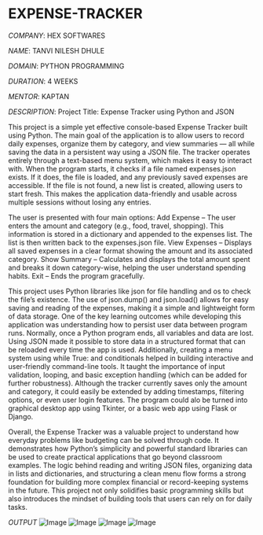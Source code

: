 # EXPENSE-TRACKER

*COMPANY*: HEX SOFTWARES

*NAME*: TANVI NILESH DHULE

*DOMAIN*: PYTHON PROGRAMMING

*DURATION*: 4 WEEKS

*MENTOR*: KAPTAN

*DESCRIPTION*:
Project Title: Expense Tracker using Python and JSON

This project is a simple yet effective console-based Expense Tracker built using Python. The main goal of the application is to allow users to record daily expenses, organize them by category, and view summaries — all while saving the data in a persistent way using a JSON file.
The tracker operates entirely through a text-based menu system, which makes it easy to interact with. When the program starts, it checks if a file named expenses.json exists. If it does, the file is loaded, and any previously saved expenses are accessible. If the file is not found, a new list is created, allowing users to start fresh. This makes the application data-friendly and usable across multiple sessions without losing any entries.

The user is presented with four main options:
Add Expense – The user enters the amount and category (e.g., food, travel, shopping). This information is stored in a dictionary and appended to the expenses list. The list is then written back to the expenses.json file.
View Expenses – Displays all saved expenses in a clear format showing the amount and its associated category.
Show Summary – Calculates and displays the total amount spent and breaks it down category-wise, helping the user understand spending habits.
Exit – Ends the program gracefully.

This project uses Python libraries like json for file handling and os to check the file’s existence. The use of json.dump() and json.load() allows for easy saving and reading of the expenses, making it a simple and lightweight form of data storage.
One of the key learning outcomes while developing this application was understanding how to persist user data between program runs. Normally, once a Python program ends, all variables and data are lost. Using JSON made it possible to store data in a structured format that can be reloaded every time the app is used.
Additionally, creating a menu system using while True: and conditionals helped in building interactive and user-friendly command-line tools. It taught the importance of input validation, looping, and basic exception handling (which can be added for further robustness).
Although the tracker currently saves only the amount and category, it could easily be extended by adding timestamps, filtering options, or even user login features. The program could alo be turned into graphical desktop app using Tkinter, or a basic web app using Flask or Django.

Overall, the Expense Tracker was a valuable project to understand how everyday problems like budgeting can be solved through code. It demonstrates how Python’s simplicity and powerful standard libraries can be used to create practical applications that go beyond classroom examples. The logic behind reading and writing JSON files, organizing data in lists and dictionaries, and structuring a clean menu flow forms a strong foundation for building more complex financial or record-keeping systems in the future.
This project not only solidifies basic programming skills but also introduces the mindset of building tools that users can rely on for daily tasks.


*OUTPUT*
![Image](https://github.com/user-attachments/assets/c5365465-ab6d-46cd-95aa-0dfa48427b72)
![Image](https://github.com/user-attachments/assets/213674f4-bf6a-4296-80a5-51ad88b12ae9)
![Image](https://github.com/user-attachments/assets/d0c8fe7c-7b4a-40d6-84da-b3ce3cc33806)
![Image](https://github.com/user-attachments/assets/e304196b-59e4-4380-9304-26ab3083673c)
